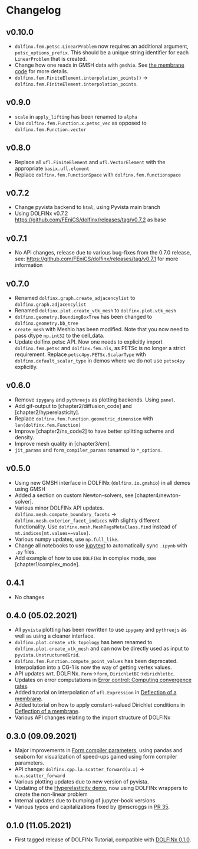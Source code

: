 # Changelog

## v0.10.0

- `dolfinx.fem.petsc.LinearProblem` now requires an additional argument, `petsc_options_prefix`. This should be a unique string identifier for each `LinearProblem` that is created.
- Change how one reads in GMSH data with `gmshio`. See [the membrane code](./chapter1/membrane_code.ipynb) for more details.
- `dolfinx.fem.FiniteElement.interpolation_points()` -> `dolfinx.fem.FiniteElement.interpolation_points`.

## v0.9.0

- `scale` in `apply_lifting` has been renamed to `alpha`
- Use `dolfinx.fem.Function.x.petsc_vec` as opposed to `dolfinx.fem.Function.vector`

## v0.8.0

- Replace all `ufl.FiniteElement` and `ufl.VectorElement` with the appropriate `basix.ufl.element`
- Replace `dolfinx.fem.FunctionSpace` with `dolfinx.fem.functionspace`

## v0.7.2

- Change pyvista backend to `html`, using Pyvista main branch
- Using DOLFINx v0.7.2 https://github.com/FEniCS/dolfinx/releases/tag/v0.7.2 as base

## v0.7.1

- No API changes, release due to various bug-fixes from the 0.7.0 release, see:
  https://github.com/FEniCS/dolfinx/releases/tag/v0.7.1 for more information

## v0.7.0

- Renamed `dolfinx.graph.create_adjacencylist` to `dolfinx.graph.adjacencylist`
- Renamed `dolfinx.plot.create_vtk_mesh` to `dolfinx.plot.vtk_mesh`
- `dolfinx.geometry.BoundingBoxTree` has been changed to `dolfinx.geometry.bb_tree`
- `create_mesh` with Meshio has been modified. Note that you now need to pass dtype `np.int32` to the cell_data.
- Update dolfinx petsc API. Now one needs to explicitly import `dolfinx.fem.petsc` and `dolfinx.fem.nls`, as PETSc is no longer a strict requirement. Replace `petsc4py.PETSc.ScalarType` with `dolfinx.default_scalar_type` in demos where we do not use `petsc4py` explicitly.

## v0.6.0

- Remove `ipygany` and `pythreejs` as plotting backends. Using `panel`.
- Add gif-output to [chapter2/diffusion_code] and [chapter2/hyperelasticity].
- Replace `dolfinx.fem.Function.geometric_dimension` with `len(dolfinx.fem.Function)`
- Improve [chapter2/ns_code2] to have better splitting scheme and density.
- Improve mesh quality in [chapter3/em].
- `jit_params` and `form_compiler_params` renamed to `*_options`.

## v0.5.0

- Using new GMSH interface in DOLFINx (`dolfinx.io.gmshio`) in all demos using GMSH
- Added a section on custom Newton-solvers, see [chapter4/newton-solver].
- Various minor DOLFINx API updates. `dolfinx.mesh.compute_boundary_facets` -> `dolfinx.mesh.exterior_facet_indices` with slightly different functionality. Use `dolfinx.mesh.MeshTagsMetaClass.find` instead of `mt.indices[mt.values==value]`.
- Various numpy updates, use `np.full_like`.
- Change all notebooks to use [jupytext](https://jupytext.readthedocs.io/en/latest/install.html) to automatically sync `.ipynb` with `.py` files.
- Add example of how to use `DOLFINx` in complex mode, see [chapter1/complex_mode].

## 0.4.1

- No changes

## 0.4.0 (05.02.2021)

- All `pyvista` plotting has been rewritten to use `ipygany` and `pythreejs` as well as using a cleaner interface.
- `dolfinx.plot.create_vtk_topology` has been renamed to `dolfinx.plot.create_vtk_mesh` and can now be directly used as input to `pyvista.UnstructuredGrid`.
- `dolfinx.fem.Function.compute_point_values` has been deprecated. Interpolation into a CG-1 is now the way of getting vertex values.
- API updates wrt. DOLFINx. `Form`->`form`, `DirichletBC`->`dirichletbc`.
- Updates on error computations in [Error control: Computing convergence rates](chapter4/convergence).
- Added tutorial on interpolation of `ufl.Expression` in [Deflection of a membrane](chapter1/membrane_code).
- Added tutorial on how to apply constant-valued Dirichlet conditions in [Deflection of a membrane](chapter1/membrane_code).
- Various API changes relating to the import structure of DOLFINx

## 0.3.0 (09.09.2021)

- Major improvements in [Form compiler parameters](chapter4/compiler_parameters), using pandas and seaborn for visualization of speed-ups gained using form compiler parameters.
- API change: `dolfinx.cpp.la.scatter_forward(u.x)` -> `u.x.scatter_forward`
- Various plotting updates due to new version of pyvista.
- Updating of the [Hyperelasticity demo](chapter2/hyperelasticity), now using DOLFINx wrappers to create the non-linear problem
- Internal updates due to bumping of jupyter-book versions
- Various typos and capitalizations fixed by @mscroggs in [PR 35](https://github.com/jorgensd/dolfinx-tutorial/pull/35).

## 0.1.0 (11.05.2021)

- First tagged release of DOLFINx Tutorial, compatible with [DOLFINx 0.1.0](https://github.com/FEniCS/dolfinx/releases/tag/0.1.0).
